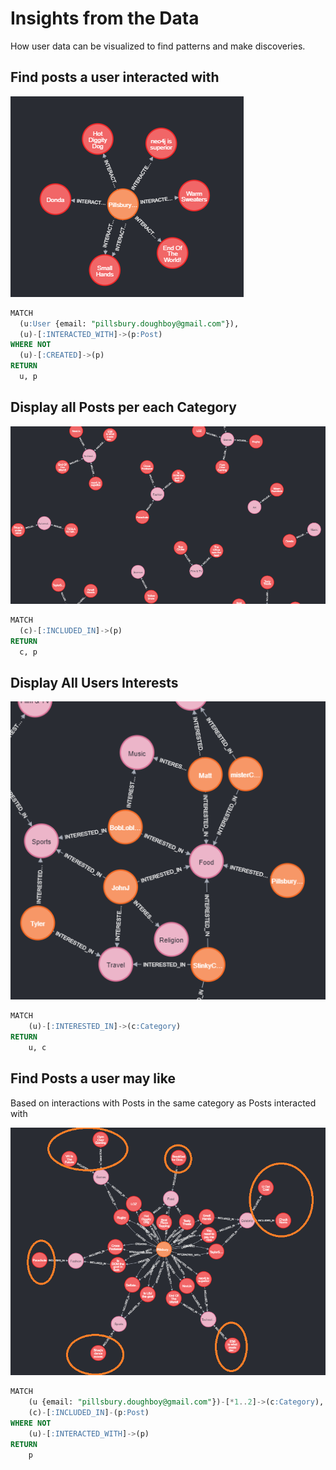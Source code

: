 # Insights from the Data

How user data can be visualized to find patterns and make discoveries.

## Find posts a user interacted with

![interacted with](img/interacted_with.png)

```SQL
MATCH
  (u:User {email: "pillsbury.doughboy@gmail.com"}),
  (u)-[:INTERACTED_WITH]->(p:Post)
WHERE NOT
  (u)-[:CREATED]->(p)
RETURN
  u, p
```

## Display all Posts per each Category

![posts per category](img/posts_per_category.png)

```SQL
MATCH
  (c)-[:INCLUDED_IN]->(p)
RETURN
  c, p
```

## Display All Users Interests

![user interests](img/user_interests.png)

```SQL
MATCH
    (u)-[:INTERESTED_IN]->(c:Category)
RETURN
    u, c
```

## Find Posts a user may like

Based on interactions with Posts in the same category as Posts interacted with

![interacted with](img/posts_user_may_like.png)

```SQL
MATCH
    (u {email: "pillsbury.doughboy@gmail.com"})-[*1..2]->(c:Category),
    (c)-[:INCLUDED_IN]-(p:Post)
WHERE NOT
    (u)-[:INTERACTED_WITH]->(p)
RETURN
    p
```

